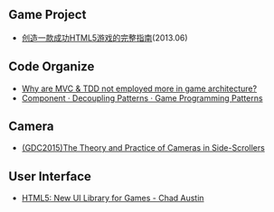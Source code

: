## Game Project
- [创造一款成功HTML5游戏的完整指南](http://www.html5cn.org/article-5287-1.html)(2013.06)

## Code Organize
- [Why are MVC & TDD not employed more in game architecture?](http://gamedev.stackexchange.com/questions/3426/why-are-mvc-tdd-not-employed-more-in-game-architecture)
- [Component · Decoupling Patterns · Game Programming Patterns](http://gameprogrammingpatterns.com/component.html#cutting-the-knot)

## Camera
- [(GDC2015)The Theory and Practice of Cameras in Side-Scrollers](https://docs.google.com/document/d/1iNSQIyNpVGHeak6isbP6AHdHD50gs8MNXF1GCf08efg/pub?embedded=true#h.kskmkvkk89rz)

## User Interface
- [HTML5: New UI Library for Games - Chad Austin](http://www.slideshare.net/chadaustin/html5-new-ui-library-for-games-chad-austin)
